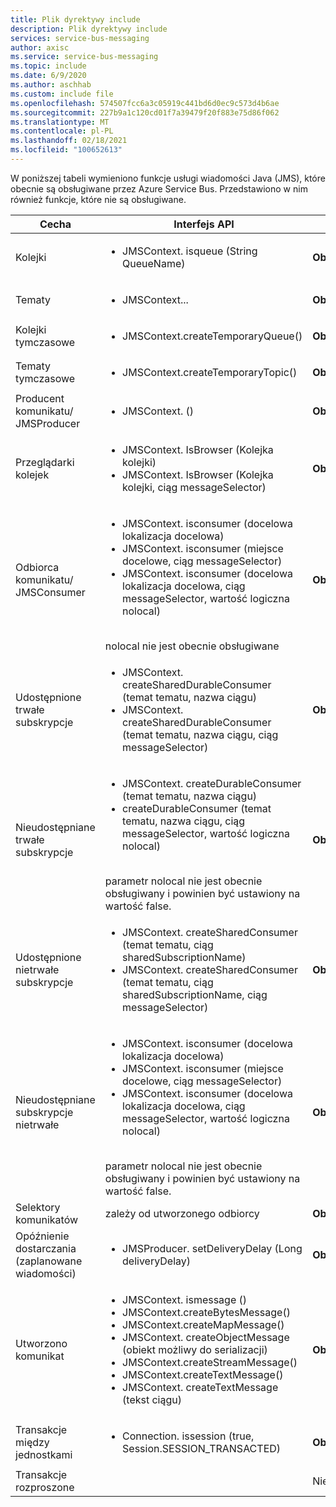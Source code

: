 ```yaml
---
title: Plik dyrektywy include
description: Plik dyrektywy include
services: service-bus-messaging
author: axisc
ms.service: service-bus-messaging
ms.topic: include
ms.date: 6/9/2020
ms.author: aschhab
ms.custom: include file
ms.openlocfilehash: 574507fcc6a3c05919c441bd6d0ec9c573d4b6ae
ms.sourcegitcommit: 227b9a1c120cd01f7a39479f20f883e75d86f062
ms.translationtype: MT
ms.contentlocale: pl-PL
ms.lasthandoff: 02/18/2021
ms.locfileid: "100652613"
---
```

W poniższej tabeli wymieniono funkcje usługi wiadomości Java (JMS), które obecnie są obsługiwane przez Azure Service Bus. Przedstawiono w nim również funkcje, które nie są obsługiwane.


| Cecha | Interfejs API |Stan |
|---|---|---|
| Kolejki   | <ul> <li> JMSContext. isqueue (String QueueName) </li> </ul>| **Obsługiwane** |
| Tematy   | <ul> <li> JMSContext... </li> </ul>| **Obsługiwane** |
| Kolejki tymczasowe |<ul> <li> JMSContext.createTemporaryQueue() </li> </ul>| **Obsługiwane** |
| Tematy tymczasowe |<ul> <li> JMSContext.createTemporaryTopic() </li> </ul>| **Obsługiwane** |
| Producent komunikatu/<br/> JMSProducer |<ul> <li> JMSContext. () </li> </ul>| **Obsługiwane** |
| Przeglądarki kolejek |<ul> <li> JMSContext. IsBrowser (Kolejka kolejki) </li> <li> JMSContext. IsBrowser (Kolejka kolejki, ciąg messageSelector) </li> </ul> | **Obsługiwane** |
| Odbiorca komunikatu/ <br/> JMSConsumer | <ul> <li> JMSContext. isconsumer (docelowa lokalizacja docelowa) </li> <li> JMSContext. isconsumer (miejsce docelowe, ciąg messageSelector) </li> <li> JMSContext. isconsumer (docelowa lokalizacja docelowa, ciąg messageSelector, wartość logiczna nolocal)</li> </ul>  <br/> nolocal nie jest obecnie obsługiwane | **Obsługiwane** |
| Udostępnione trwałe subskrypcje | <ul> <li> JMSContext. createSharedDurableConsumer (temat tematu, nazwa ciągu) </li> <li> JMSContext. createSharedDurableConsumer (temat tematu, nazwa ciągu, ciąg messageSelector) </li> </ul>| **Obsługiwane**|
| Nieudostępniane trwałe subskrypcje | <ul> <li> JMSContext. createDurableConsumer (temat tematu, nazwa ciągu) </li> <li> createDurableConsumer (temat tematu, nazwa ciągu, ciąg messageSelector, wartość logiczna nolocal) </li> </ul> <br/> parametr nolocal nie jest obecnie obsługiwany i powinien być ustawiony na wartość false. | **Obsługiwane** |
| Udostępnione nietrwałe subskrypcje |<ul> <li> JMSContext. createSharedConsumer (temat tematu, ciąg sharedSubscriptionName) </li> <li> JMSContext. createSharedConsumer (temat tematu, ciąg sharedSubscriptionName, ciąg messageSelector) </li> </ul> | **Obsługiwane** |
| Nieudostępniane subskrypcje nietrwałe |<ul> <li> JMSContext. isconsumer (docelowa lokalizacja docelowa) </li> <li> JMSContext. isconsumer (miejsce docelowe, ciąg messageSelector) </li> <li> JMSContext. isconsumer (docelowa lokalizacja docelowa, ciąg messageSelector, wartość logiczna nolocal) </li> </ul> <br/> parametr nolocal nie jest obecnie obsługiwany i powinien być ustawiony na wartość false. | **Obsługiwane** |
| Selektory komunikatów | zależy od utworzonego odbiorcy | **Obsługiwane** |
| Opóźnienie dostarczania (zaplanowane wiadomości) | <ul> <li> JMSProducer. setDeliveryDelay (Long deliveryDelay) </li> </ul>|**Obsługiwane**|
| Utworzono komunikat |<ul> <li> JMSContext. ismessage () </li> <li> JMSContext.createBytesMessage() </li> <li> JMSContext.createMapMessage() </li> <li> JMSContext. createObjectMessage (obiekt możliwy do serializacji) </li> <li> JMSContext.createStreamMessage() </li> <li> JMSContext.createTextMessage() </li> <li> JMSContext. createTextMessage (tekst ciągu) </li> </ul>| **Obsługiwane** |
| Transakcje między jednostkami |<ul> <li> Connection. issession (true, Session.SESSION_TRANSACTED) </li> </ul> | **Obsługiwane** |
| Transakcje rozproszone || Nieobsługiwane |
